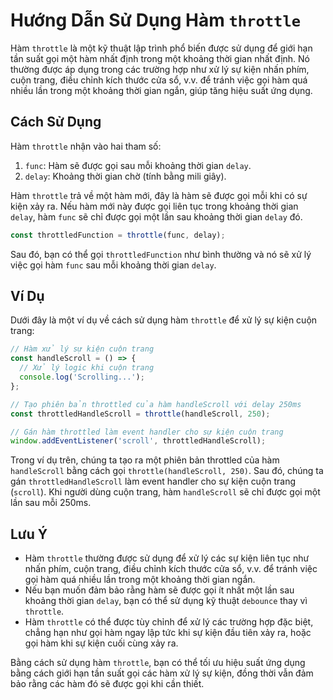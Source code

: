# Hướng Dẫn Sử Dụng Hàm `throttle`

Hàm `throttle` là một kỹ thuật lập trình phổ biến được sử dụng để giới hạn tần suất gọi một hàm nhất định trong một khoảng thời gian nhất định. Nó thường được áp dụng trong các trường hợp như xử lý sự kiện nhấn phím, cuộn trang, điều chỉnh kích thước cửa sổ, v.v. để tránh việc gọi hàm quá nhiều lần trong một khoảng thời gian ngắn, giúp tăng hiệu suất ứng dụng.

## Cách Sử Dụng

Hàm `throttle` nhận vào hai tham số:

1. `func`: Hàm sẽ được gọi sau mỗi khoảng thời gian `delay`.
2. `delay`: Khoảng thời gian chờ (tính bằng mili giây).

Hàm `throttle` trả về một hàm mới, đây là hàm sẽ được gọi mỗi khi có sự kiện xảy ra. Nếu hàm mới này được gọi liên tục trong khoảng thời gian `delay`, hàm `func` sẽ chỉ được gọi một lần sau khoảng thời gian `delay` đó.

```javascript
const throttledFunction = throttle(func, delay);
```

Sau đó, bạn có thể gọi `throttledFunction` như bình thường và nó sẽ xử lý việc gọi hàm `func` sau mỗi khoảng thời gian `delay`.

## Ví Dụ

Dưới đây là một ví dụ về cách sử dụng hàm `throttle` để xử lý sự kiện cuộn trang:

```javascript
// Hàm xử lý sự kiện cuộn trang
const handleScroll = () => {
  // Xử lý logic khi cuộn trang
  console.log('Scrolling...');
};

// Tạo phiên bản throttled của hàm handleScroll với delay 250ms
const throttledHandleScroll = throttle(handleScroll, 250);

// Gán hàm throttled làm event handler cho sự kiện cuộn trang
window.addEventListener('scroll', throttledHandleScroll);
```

Trong ví dụ trên, chúng ta tạo ra một phiên bản throttled của hàm `handleScroll` bằng cách gọi `throttle(handleScroll, 250)`. Sau đó, chúng ta gán `throttledHandleScroll` làm event handler cho sự kiện cuộn trang (`scroll`). Khi người dùng cuộn trang, hàm `handleScroll` sẽ chỉ được gọi một lần sau mỗi 250ms.

## Lưu Ý

- Hàm `throttle` thường được sử dụng để xử lý các sự kiện liên tục như nhấn phím, cuộn trang, điều chỉnh kích thước cửa sổ, v.v. để tránh việc gọi hàm quá nhiều lần trong một khoảng thời gian ngắn.
- Nếu bạn muốn đảm bảo rằng hàm sẽ được gọi ít nhất một lần sau khoảng thời gian `delay`, bạn có thể sử dụng kỹ thuật `debounce` thay vì `throttle`.
- Hàm `throttle` có thể được tùy chỉnh để xử lý các trường hợp đặc biệt, chẳng hạn như gọi hàm ngay lập tức khi sự kiện đầu tiên xảy ra, hoặc gọi hàm khi sự kiện cuối cùng xảy ra.

Bằng cách sử dụng hàm `throttle`, bạn có thể tối ưu hiệu suất ứng dụng bằng cách giới hạn tần suất gọi các hàm xử lý sự kiện, đồng thời vẫn đảm bảo rằng các hàm đó sẽ được gọi khi cần thiết.